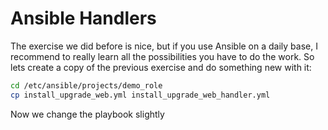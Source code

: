 # Ansible Handlers
The exercise we did before is nice, but if you use Ansible on a daily base, I recommend to really learn all the possibilities you have to do the work.
So lets create a copy of the previous exercise and do something new with it:

```bash
cd /etc/ansible/projects/demo_role
cp install_upgrade_web.yml install_upgrade_web_handler.yml
```

Now we change the playbook slightly
<!--stackedit_data:
eyJoaXN0b3J5IjpbMjA2ODQ2NDEzMl19
-->
